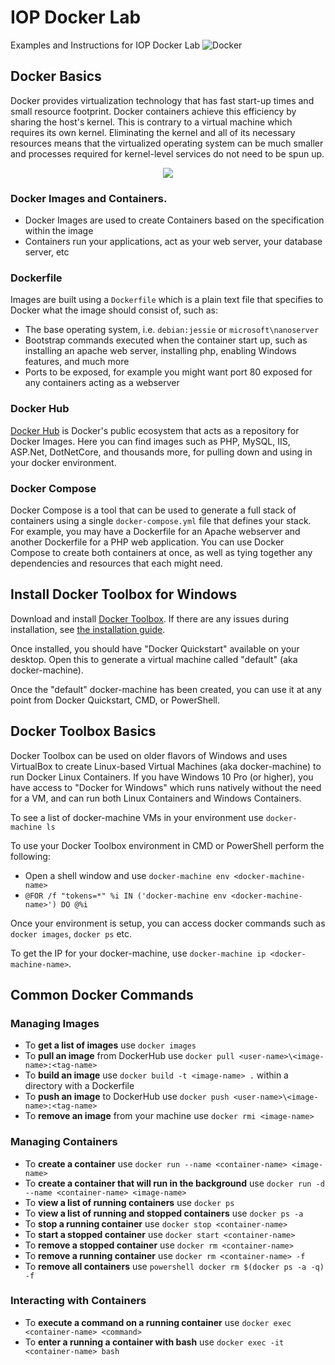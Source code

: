 # IOP Docker Lab
Examples and Instructions for IOP Docker Lab
![Docker](https://securityledger.com/wp-content/uploads/2015/05/docker-1024x347.png)

## Docker Basics
Docker provides virtualization technology that has fast start-up times and small resource footprint. Docker containers achieve this efficiency by sharing the host's kernel. This is contrary to a virtual machine which requires its own kernel. Eliminating the kernel and all of its necessary resources means that the virtualized operating system can be much smaller and processes required for kernel-level services do not need to be spun up.

<p align="center"><img src="https://image.slidesharecdn.com/developerweek2015-docker-tutorial-150209173058-conversion-gate02/95/developerweek-2015-a-practical-introduction-to-docker-6-638.jpg?cb=1423503745" /></p>

### Docker Images and Containers.
+ Docker Images are used to create Containers based on the specification within the image
+ Containers run your applications, act as your web server, your database server, etc

### Dockerfile
Images are built using a `Dockerfile` which is a plain text file that specifies to Docker what the image should consist of, such as:
+ The base operating system, i.e. `debian:jessie` or `microsoft\nanoserver`
+ Bootstrap commands executed when the container start up, such as installing an apache web server, installing php, enabling Windows features, and much more
+ Ports to be exposed, for example you might want port 80 exposed for any containers acting as a webserver

### Docker Hub
[Docker Hub](https://hub.docker.com) is Docker's public ecosystem that acts as a repository for Docker Images. Here you can find images such as PHP, MySQL, IIS, ASP.Net, DotNetCore, and thousands more, for pulling down and using in your docker environment.

### Docker Compose
Docker Compose is a tool that can be used to generate a full stack of containers using a single `docker-compose.yml` file that defines your stack. For example, you may have a Dockerfile for an Apache webserver and another Dockerfile for a PHP web application. You can use Docker Compose to create both containers at once, as well as tying together any dependencies and resources that each might need.

## Install Docker Toolbox for Windows
Download and install [Docker Toolbox](https://github.com/docker/toolbox/releases/download/v1.12.5/DockerToolbox-1.12.5.exe). If there are any issues during installation, see [the installation guide](https://docs.docker.com/toolbox/toolbox_install_windows/#step-2-install-docker-toolbox).

Once installed, you should have "Docker Quickstart" available on your desktop. Open this to generate a virtual machine called "default" (aka docker-machine).

Once the "default" docker-machine has been created, you can use it at any point from Docker Quickstart, CMD, or PowerShell.

## Docker Toolbox Basics
Docker Toolbox can be used on older flavors of Windows and uses VirtualBox to create Linux-based Virtual Machines (aka docker-machine) to run Docker Linux Containers. If you have Windows 10 Pro (or higher), you have access to "Docker for Windows" which runs natively without the need for a VM, and can run both Linux Containers and Windows Containers.

To see a list of docker-machine VMs in your environment use `docker-machine ls`

To use your Docker Toolbox environment in CMD or PowerShell perform the following:
+ Open a shell window and use `docker-machine env <docker-machine-name>`
+ `@FOR /f "tokens=*" %i IN ('docker-machine env <docker-machine-name>') DO @%i`

Once your environment is setup, you can access docker commands such as `docker images`, `docker ps` etc.

To get the IP for your docker-machine, use `docker-machine ip <docker-machine-name>`.

## Common Docker Commands
### Managing Images
+ To **get a list of images** use `docker images`
+ To **pull an image** from DockerHub use `docker pull <user-name>\<image-name>:<tag-name>`
+ To **build an image** use `docker build -t <image-name> .` within a directory with a Dockerfile
+ To **push an image** to DockerHub use `docker push <user-name>\<image-name>:<tag-name>`
+ To **remove an image** from your machine use `docker rmi <image-name>`

### Managing Containers
+ To **create a container** use `docker run --name <container-name> <image-name>`
+ To **create a container that will run in the background** use `docker run -d --name <container-name> <image-name>`
+ To **view a list of running containers** use `docker ps`
+ To **view a list of running and stopped containers** use `docker ps -a`
+ To **stop a running container** use `docker stop <container-name>`
+ To **start a stopped container** use `docker start <container-name>`
+ To **remove a stopped container** use `docker rm <container-name>`
+ To **remove a running container** use `docker rm <container-name> -f`
+ To **remove all containers** use `powershell docker rm $(docker ps -a -q) -f`

### Interacting with Containers
+ To **execute a command on a running container** use `docker exec <container-name> <command>`
+ To **enter a running a container with bash** use `docker exec -it <container-name> bash`
